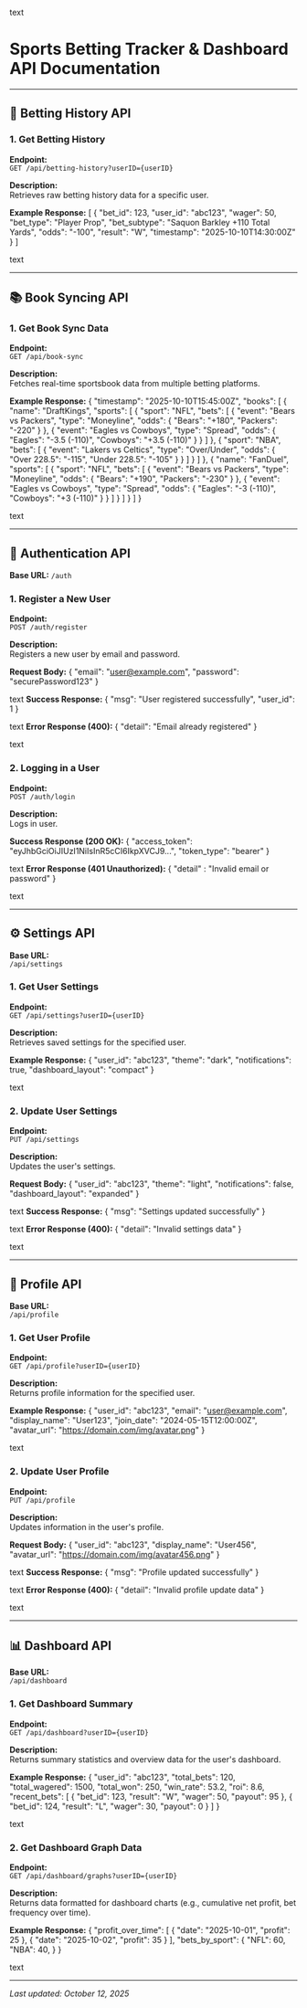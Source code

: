 text
# Sports Betting Tracker & Dashboard API Documentation

---

## 🎲 Betting History API

### 1. Get Betting History

**Endpoint:**  
`GET /api/betting-history?userID={userID}`

**Description:**  
Retrieves raw betting history data for a specific user.

**Example Response:**
[
{
"bet_id": 123,
"user_id": "abc123",
"wager": 50,
"bet_type": "Player Prop",
"bet_subtype": "Saquon Barkley +110 Total Yards",
"odds": "-100",
"result": "W",
"timestamp": "2025-10-10T14:30:00Z"
}
]

text

---

## 📚 Book Syncing API

### 1. Get Book Sync Data

**Endpoint:**  
`GET /api/book-sync`

**Description:**  
Fetches real-time sportsbook data from multiple betting platforms.

**Example Response:**
{
"timestamp": "2025-10-10T15:45:00Z",
"books": [
{
"name": "DraftKings",
"sports": [
{
"sport": "NFL",
"bets": [
{ "event": "Bears vs Packers", "type": "Moneyline", "odds": { "Bears": "+180", "Packers": "-220" } },
{ "event": "Eagles vs Cowboys", "type": "Spread", "odds": { "Eagles": "-3.5 (-110)", "Cowboys": "+3.5 (-110)" } }
]
},
{
"sport": "NBA",
"bets": [
{ "event": "Lakers vs Celtics", "type": "Over/Under", "odds": { "Over 228.5": "-115", "Under 228.5": "-105" } }
]
}
]
},
{
"name": "FanDuel",
"sports": [
{
"sport": "NFL",
"bets": [
{ "event": "Bears vs Packers", "type": "Moneyline", "odds": { "Bears": "+190", "Packers": "-230" } },
{ "event": "Eagles vs Cowboys", "type": "Spread", "odds": { "Eagles": "-3 (-110)", "Cowboys": "+3 (-110)" } }
]
}
]
}
]
}

text

---

## 🔐 Authentication API

**Base URL:** `/auth`

### 1. Register a New User

**Endpoint:**  
`POST /auth/register`

**Description:**  
Registers a new user by email and password.

**Request Body:**
{
"email": "user@example.com",
"password": "securePassword123"
}

text
**Success Response:**
{
"msg": "User registered successfully",
"user_id": 1
}

text
**Error Response (400):**
{
"detail": "Email already registered"
}

text

### 2. Logging in a User

**Endpoint:**  
`POST /auth/login`

**Description:**  
Logs in user.

**Success Response (200 OK):**
{
"access_token": "eyJhbGciOiJIUzI1NiIsInR5cCI6IkpXVCJ9...",
"token_type": "bearer"
}

text
**Error Response (401 Unauthorized):**
{
"detail" : "Invalid email or password"
}

text

---

## ⚙️ Settings API

**Base URL:**  
`/api/settings`

### 1. Get User Settings

**Endpoint:**  
`GET /api/settings?userID={userID}`

**Description:**  
Retrieves saved settings for the specified user.

**Example Response:**
{
"user_id": "abc123",
"theme": "dark",
"notifications": true,
"dashboard_layout": "compact"
}

text

### 2. Update User Settings

**Endpoint:**  
`PUT /api/settings`

**Description:**  
Updates the user's settings.

**Request Body:**
{
"user_id": "abc123",
"theme": "light",
"notifications": false,
"dashboard_layout": "expanded"
}

text
**Success Response:**
{ "msg": "Settings updated successfully" }

text
**Error Response (400):**
{ "detail": "Invalid settings data" }

text

---

## 👤 Profile API

**Base URL:**  
`/api/profile`

### 1. Get User Profile

**Endpoint:**  
`GET /api/profile?userID={userID}`

**Description:**  
Returns profile information for the specified user.

**Example Response:**
{
"user_id": "abc123",
"email": "user@example.com",
"display_name": "User123",
"join_date": "2024-05-15T12:00:00Z",
"avatar_url": "https://domain.com/img/avatar.png"
}

text

### 2. Update User Profile

**Endpoint:**  
`PUT /api/profile`

**Description:**  
Updates information in the user's profile.

**Request Body:**
{
"user_id": "abc123",
"display_name": "User456",
"avatar_url": "https://domain.com/img/avatar456.png"
}

text
**Success Response:**
{ "msg": "Profile updated successfully" }

text
**Error Response (400):**
{ "detail": "Invalid profile update data" }

text

---

## 📊 Dashboard API

**Base URL:**  
`/api/dashboard`

### 1. Get Dashboard Summary

**Endpoint:**  
`GET /api/dashboard?userID={userID}`

**Description:**  
Returns summary statistics and overview data for the user's dashboard.

**Example Response:**
{
"user_id": "abc123",
"total_bets": 120,
"total_wagered": 1500,
"total_won": 250,
"win_rate": 53.2,
"roi": 8.6,
"recent_bets": [
{ "bet_id": 123, "result": "W", "wager": 50, "payout": 95 },
{ "bet_id": 124, "result": "L", "wager": 30, "payout": 0 }
]
}

text

### 2. Get Dashboard Graph Data

**Endpoint:**  
`GET /api/dashboard/graphs?userID={userID}`

**Description:**  
Returns data formatted for dashboard charts (e.g., cumulative net profit, bet frequency over time).

**Example Response:**
{
"profit_over_time": [
{ "date": "2025-10-01", "profit": 25 },
{ "date": "2025-10-02", "profit": 35 }
],
"bets_by_sport": {
"NFL": 60,
"NBA": 40,
}
}

text

---

_Last updated: October 12, 2025_